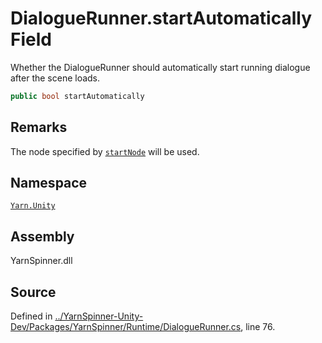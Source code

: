 <!-- This file was generated by a tool. Do not edit this file by hand. -->

# DialogueRunner.startAutomatically Field

Whether the DialogueRunner should automatically start running
dialogue after the scene loads.


```csharp
public bool startAutomatically
```
## Remarks

The node specified by [`startNode`](/api/csharp/yarn.unity/dialoguerunner.startnode.md) will be used.




## Namespace
[`Yarn.Unity`](/api/csharp/yarn.unity/README.md)

## Assembly
YarnSpinner.dll

## Source
Defined in [../YarnSpinner-Unity-Dev/Packages/YarnSpinner/Runtime/DialogueRunner.cs](https://github.com/YarnSpinnerTool/YarnSpinner-Unity//blob/develop/Runtime/DialogueRunner.cs#L76), line 76.
